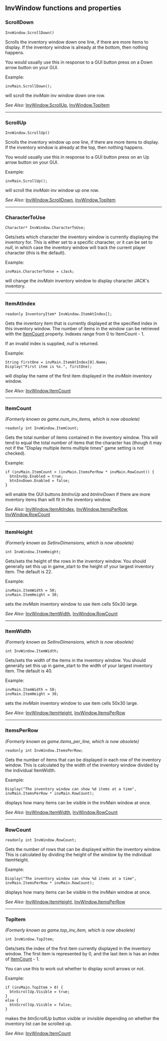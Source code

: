 ## InvWindow functions and properties

### ScrollDown

    InvWindow.ScrollDown()

Scrolls the inventory window down one line, if there are more items to
display. If the inventory window is already at the bottom, then nothing
happens.

You would usually use this in response to a GUI button press on a Down
arrow button on your GUI.

Example:

    invMain.ScrollDown();

will scroll the *invMain* inv window down one row.

*See Also:* [InvWindow.ScrollUp](InvWindow#scrollup),
[InvWindow.TopItem](InvWindow#topitem)

---

### ScrollUp

    InvWindow.ScrollUp()

Scrolls the inventory window up one line, if there are more items to
display. If the inventory window is already at the top, then nothing
happens.

You would usually use this in response to a GUI button press on an Up
arrow button on your GUI.

Example:

    invMain.ScrollUp();

will scroll the *invMain* inv window up one row.

*See Also:* [InvWindow.ScrollDown](InvWindow#scrolldown),
[InvWindow.TopItem](InvWindow#topitem)

---

### CharacterToUse

    Character* InvWindow.CharacterToUse;

Gets/sets which character the inventory window is currently displaying
the inventory for. This is either set to a specific character, or it can
be set to *null*, in which case the inventory window will track the
current player character (this is the default).

Example:

    invMain.CharacterToUse = cJack;

will change the *invMain* inventory window to display character JACK's
inventory.

---

### ItemAtIndex

    readonly InventoryItem* InvWindow.ItemAtIndex[];

Gets the inventory item that is currently displayed at the specified
index in this inventory window. The number of items in the window can be
retrieved with the [ItemCount](InvWindow#itemcount) property.
Indexes range from 0 to ItemCount - 1.

If an invalid index is supplied, *null* is returned.

Example:

    String firstOne = invMain.ItemAtIndex[0].Name;
    Display("First item is %s.", firstOne);

will display the name of the first item displayed in the *invMain*
inventory window.

*See Also:* [InvWindow.ItemCount](InvWindow#itemcount)

---

### ItemCount

*(Formerly known as game.num_inv_items, which is now obsolete)*

    readonly int InvWindow.ItemCount;

Gets the total number of items contained in the inventory window. This
will tend to equal the total number of items that the character has
(though it may not if the "Display multiple items multiple times" game
setting is not checked).

Example:

    if (invMain.ItemCount > (invMain.ItemsPerRow * invMain.RowCount)) {
      btnInvUp.Enabled = true;
      btnInvDown.Enabled = false;
    }

will enable the GUI buttons *btnInvUp* and *btnInvDown* if there are
more inventory items than will fit in the inventory window.

*See Also:* [InvWindow.ItemAtIndex](InvWindow#itematindex),
[InvWindow.ItemsPerRow](InvWindow#itemsperrow),
[InvWindow.RowCount](InvWindow#rowcount)

---

### ItemHeight

*(Formerly known as SetInvDimensions, which is now obsolete)*

    int InvWindow.ItemHeight;

Gets/sets the height of the rows in the inventory window. You should
generally set this up in game_start to the height of your largest
inventory item. The default is 22.

Example:

    invMain.ItemWidth = 50;
    invMain.ItemHeight = 30;

sets the *invMain* inventory window to use item cells 50x30 large.

*See Also:* [InvWindow.ItemWidth](InvWindow#itemwidth),
[InvWindow.RowCount](InvWindow#rowcount)

---

### ItemWidth

*(Formerly known as SetInvDimensions, which is now obsolete)*

    int InvWindow.ItemWidth;

Gets/sets the width of the items in the inventory window. You should
generally set this up in game_start to the width of your largest
inventory item. The default is 40.

Example:

    invMain.ItemWidth = 50;
    invMain.ItemHeight = 30;

sets the *invMain* inventory window to use item cells 50x30 large.

*See Also:* [InvWindow.ItemHeight](InvWindow#itemheight),
[InvWindow.ItemsPerRow](InvWindow#itemsperrow)

---

### ItemsPerRow

*(Formerly known as game.items_per_line, which is now obsolete)*

    readonly int InvWindow.ItemsPerRow;

Gets the number of items that can be displayed in each row of the
inventory window. This is calculated by the width of the inventory
window divided by the individual ItemWidth.

Example:

    Display("The inventory window can show %d items at a time", invMain.ItemsPerRow * invMain.RowCount);

displays how many items can be visible in the invMain window at once.

*See Also:* [InvWindow.ItemWidth](InvWindow#itemwidth),
[InvWindow.RowCount](InvWindow#rowcount)

---

### RowCount

    readonly int InvWindow.RowCount;

Gets the number of rows that can be displayed within the inventory
window. This is calculated by dividing the height of the window by the
individual ItemHeight.

Example:

    Display("The inventory window can show %d items at a time", invMain.ItemsPerRow * invMain.RowCount);

displays how many items can be visible in the invMain window at once.

*See Also:* [InvWindow.ItemHeight](InvWindow#itemheight),
[InvWindow.ItemsPerRow](InvWindow#itemsperrow)

---

### TopItem

*(Formerly known as game.top_inv_item, which is now obsolete)*

    int InvWindow.TopItem;

Gets/sets the index of the first item currently displayed in the
inventory window. The first item is represented by 0, and the last item
is has an index of [ItemCount](InvWindow#itemcount) - 1.

You can use this to work out whether to display scroll arrows or not.

Example:

    if (invMain.TopItem > 0) {
      btnScrollUp.Visible = true;
    }
    else {
      btnScrollUp.Visible = false;
    }

makes the *btnScrollUp* button visible or invisible depending on whether
the inventory list can be scrolled up.

*See Also:* [InvWindow.ItemCount](InvWindow#itemcount)

